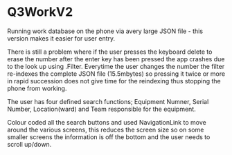 # Q3WorkV2

Running work database on the phone via avery large JSON file - this version makes it easier for user entry.

There is still a problem where if the user presses the keyboard delete to erase the number after the enter key has been pressed the app crashes due to the look up using .Filter.  Everytime the user changes the number the filter re-indexes the complete JSON file (15.5mbytes) so pressing it twice or more in rapid succession does not give time for the reindexing thus stopping the phone from working.

The user has four defined search functions; Equipment Numner, Serial Number, Location(ward) and Team responsible for the equipment.

Colour coded all the search buttons and used NavigationLink to move around the various screens, this reduces the screen size so on some smaller screens the information is off the bottom and the user needs to scroll up/down.


